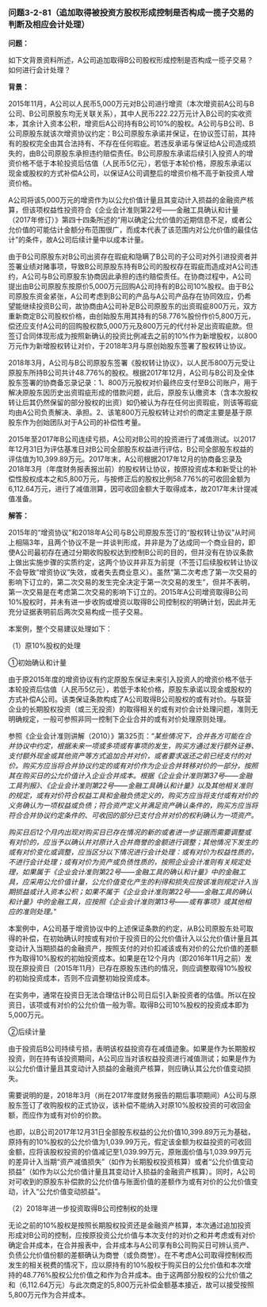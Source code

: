 ### 问题3-2-81（追加取得被投资方股权形成控制是否构成一揽子交易的判断及相应会计处理）

**问题：**

如下文背景资料所述，A公司追加取得B公司股权形成控制是否构成一揽子交易？如何进行会计处理？

**背景：**

2015年11月，A公司以人民币5,000万元对B公司进行增资（本次增资前A公司与B公司、B公司原股东均无关联关系），其中人民币222.22万元计入B公司的实收资本，其余计入资本公积，增资后A公司持有B公司10%的股权。A公司与B公司、B公司原股东就该次增资协议约定：B公司原股东承诺并保证，在协议签订前，其持有的股权完全由其合法持有、不存在任何瑕疵。若违反承诺与保证给A公司造成损失的，由B公司原股东承担违约赔偿责任。B公司原股东承诺后续引入投资人的增资价格不低于本轮投资后估值（人民币5亿元），若低于本轮价格，原股东承诺以现金或股权的方式补偿A公司，以保证A公司调整后的增资价格不高于新投资人增资价格。

A公司将该5,000万元的增资作为以公允价值计量且其变动计入损益的金融资产核算，但该项权益性投资符合《企业会计准则第22号——金融工具确认和计量（2017年修订）》第四十四条所述的“用以确定公允价值的近期信息不足，或者公允价值的可能估计金额分布范围很广，而成本代表了该范围内对公允价值的最佳估计”的条件，故A公司后续计量中以成本计量。

由于B公司原股东对B公司出资存在瑕疵和隐瞒了B公司的子公司对外引进投资者并签署业绩对赌事项，导致B公司原股东持有B公司的股权存在瑕疵而造成对A公司违约，A公司与B公司原股东协商因此承担的违约赔偿责任。在协商过程中，A公司提出由B公司原股东按原价5,000万元回购A公司持有的B公司10%股权。由于B公司原股东资金紧张，A公司考虑到B公司的产品与A公司产品存在协同效应，仍希望能继续投资B公司，故协商由A公司补足B公司原股东的出资瑕疵800万元，双方重新商定B公司股权价格，由创始股东用其持有的58.776%股份作价5,800万元，偿还应支付A公司的回购股权款5,000万元及800万元的代付补足出资瑕疵款。但签订合同体现形成为按照新确认的投资比例减去之前的10%作为新增股权，以800万元作为新增股权转让对价，于2018年3月与原创始股东签署了股权转让协议。

2018年3月，A公司与B公司原股东签署《股权转让协议》，以人民币800万元受让原股东所持B公司共计48.776%的股权。根据2017年12月，A公司与B公司及全体股东签署的协商备忘录记录：1、800万元股权对价最终应支付至B公司账户，用于解决原股东因历史出资瑕疵形成的借款问题，此后，原股东认缴资本（含本次股权转让后其仍然保留的部分股权的出资）如仍被认为存在任何出资瑕疵，则该等瑕疵均由A公司负责解决、承担。2、该笔800万元股权转让对价的商定主要是基于原股东作为创始团队对于A公司的补偿性考量。

2015年至2017年B公司连续亏损，A公司对B公司的投资进行了减值测试。以2017年12月31日为评估基准日对B公司全部股东权益进行评估，B公司全部股东权益的评估值为10,399.89万元。2017年末，A公司根据2017年12月的协商备忘录及2018年3月（年度财务报表报出前）的股权转让协议，按原投资成本和新受让的补偿性股权成本之和5,800万元，与按修正后的股权比例58.776%的可收回金额为6,112.64万元，进行了减值测算，因可收回金额大于取得成本，故2017年未计提减值准备。

**解答：**

2015年的“增资协议”和2018年A公司与B公司原股东签订的“股权转让协议”从时间上相隔3年，且两个协议不是一并谈判形成，并非是为了达成同一个商业目的，即使A公司最初存在通过分期收购股权达到控制B公司的目的，但并没有在协议条款上做出实施步骤的实质约定，这两个协议并非互为前提（不签订后续股权转让协议不会导致“增资协议”失效，或者失去商业意义）。虽然“第二次考虑了第一次交易的影响下订立的，第二次交易的发生完全决定于第一次交易的发生”，但并不表明，第一次交易是在考虑第二次交易的影响下订立的。2015年A公司增资取得B公司10%股权时，并未有进一步收购或增资以取得B公司控制权的明确计划，因此并无充分证据表明前后两次交易构成一揽子交易。

本案例，整个交易建议处理如下：

（1）原10%股权的处理

①初始确认和计量

由于原2015年度的增资协议有约定原股东保证未来引入投资人的增资价格不低于本轮投资后估值（人民币5亿元），若低于本轮价格，原股东承诺以现金或股权的方式补偿A公司。该类保证条款构成了A公司取得B公司股权的或有对价。与联营企业的长期股权投资（或三无投资）的取得相关的或有对价会计处理问题，准则无明确规定，一般可参照非同一控制下企业合并的或有对价处理原则处理。

参照《企业会计准则讲解（2010）》第325页：“*某些情况下，合并各方可能在合并协议中约定，根据未来一项或多项或有事项的发生，购买方通过发行额外证券、支付额外现金或其他资产等方式追加合并对价，或者要求返还之前已经支付的对价。购买方应当将合并协议约定的或有对价作为企业合并转移对价的一部分，按照其在购买日的公允价值计入企业合并成本。根据《企业会计准则第37号——金融工具列报》、《企业会计准则第22号——金融工具确认和计量》以及其他相关准则的规定，或有对价符合权益工具和金融负债定义的，购买方应当将支付或有对价的义务确认为一项权益或负债；符合资产定义并满足资产确认条件的，购买方应当将符合合并协议约定条件的、可收回的部分已支付合并对价的权利确认为一项资产。*

*购买日后12个月内出现对购买日已存在情况的新的或者进一步证据而需要调整或有对价的，应当予以确认并对原计入合并商誉的金额进行调整；其他情况下发生的或有对价变化或调整，应当区分以下情况进行会计处理：或有对价为权益性质的，不进行会计处理；或有对价为资产或负债性质的，按照企业会计准则有关规定处理，如果属于《企业会计准则第22号——金融工具的确认和计量》中的金融工具，应采用公允价值计量，公允价值变化产生的利得和损失应按该准则规定计入当期损益或计入资本公积；如果不属于《企业会计准则第22号——金融工具的确认和计量》中的金融工具，应按照《企业会计准则第13号——或有事项》或其他相应的准则处理。*”

本案例中，A公司基于增资协议中的上述保证条款的约定，从B公司原股东处可取得的补偿，在初始确认时按或有对价于投资日的公允价值计入以公允价值计量且其变动计入当期损益的金融资产，按照支付的对价扣减该或有对价的公允价值的差额作为取得10%股权的初始投资成本。如果是在12个月内（即2016年11月之前）发现在原投资日（2015年11月）已存在原股东违约的情况，则应调整取得10%股权的初始投资成本，否则不应调整初始投资成本。

在实务中，通常在投资日无法合理估计B公司日后引入新投资者的估值。所以在投资日，该项或有对价的公允价值一般为零。取得B公司10%股权的投资成本即为5,000万元。

②后续计量

由于投资后B公司持续亏损，表明该权益投资存在减值迹象。如果是作为长期股权投资，则在持有该投资期间，A公司应当对该权益投资进行减值测试；如果是作为以公允价值计量且其变动计入损益的金融资产核算，则应确认其公允价值变动损失。

需要说明的是，2018年3月（尚在2017年度财务报告的期后事项期间）A公司与原股东签订了收购股权的正式协议，该补偿不能纳入对原10%股权投资的可收回金额，而应作为或有对价的价款。

也即，以B公司2017年12月31日全部股东权益的公允价值10,399.89万元为基础，原持有的10%股权的公允价值为1,039.99万元，假定该金额为权益投资的可收回金额，应将该股权投资的价值减记至1,039.99万元，原账面价值与1,039.99万元的差异计入当期“资产减值损失”（如作为长期股权投资核算）或者“公允价值变动损益”（如作为以公允价值计量且其变动计入损益的金融资产核算）。同时，A公司对可收到的原股东补偿款的公允价值与账面价值的差额作为或有对价的公允价值变动，计入“公允价值变动损益”。

（2）2018年进一步投资取得B公司控制权的处理

无论之前的10%股权是按照长期股权投资还是金融资产核算，本次通过追加投资形成对B公司的控制，应按原投资公允价值与本次支付的对价之和并考虑或有对价确定合并成本，在合并报表中，合并成本与A公司享有B公司购买日可辨认资产、负债公允价值份额的差额确认为商誉（或负商誉）。在不考虑A公司取得控制权而发生的相关税费的情况下，应以原持有的10%股权于购买日的公允价值和本次增持的48.776%股权公允价值之和作为合并成本。由于这两部分股权的公允价值之和（6,112.64万元）与此次商定的5,800万元补偿金额基本接近，故可以接受按照5,800万元作为合并成本。